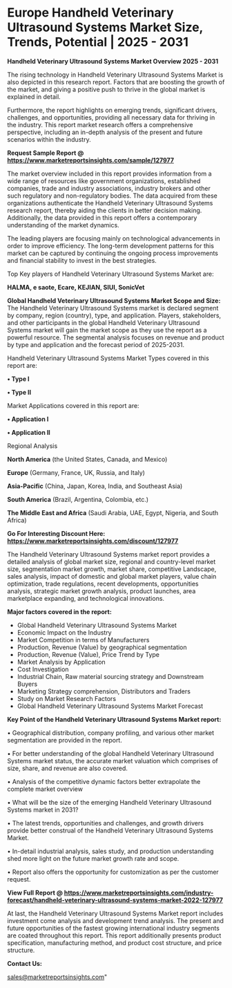   # Europe Handheld Veterinary Ultrasound Systems Market Size, Trends, Potential | 2025 - 2031

<Strong> Handheld Veterinary Ultrasound Systems Market Overview 2025 - 2031</strong>

The rising technology in Handheld Veterinary Ultrasound Systems Market is also depicted in this research report. Factors that are boosting the growth of the market, and giving a positive push to thrive in the global market is explained in detail.

Furthermore, the report highlights on emerging trends, significant drivers, challenges, and opportunities, providing all necessary data for thriving in the industry. This report market research offers a comprehensive perspective, including an in-depth analysis of the present and future scenarios within the industry.

<strong>Request Sample Report @ <a href=https://www.marketreportsinsights.com/sample/127977>https://www.marketreportsinsights.com/sample/127977</a></strong>

The market overview included in this report provides information from a wide range of resources like government organizations, established companies, trade and industry associations, industry brokers and other such regulatory and non-regulatory bodies. The data acquired from these organizations authenticate the Handheld Veterinary Ultrasound Systems research report, thereby aiding the clients in better decision making. Additionally, the data provided in this report offers a contemporary understanding of the market dynamics.

The leading players are focusing mainly on technological advancements in order to improve efficiency. The long-term development patterns for this market can be captured by continuing the ongoing process improvements and financial stability to invest in the best strategies.

Top Key players of Handheld Veterinary Ultrasound Systems Market are:

<strong>HALMA, e saote, Ecare, KEJIAN, SIUI, SonicVet</strong>

<strong><b>Global Handheld Veterinary Ultrasound Systems Market Scope and Size:</b></strong>
The Handheld Veterinary Ultrasound Systems market is declared segment by company, region (country), type, and application. Players, stakeholders, and other participants in the global Handheld Veterinary Ultrasound Systems market will gain the market scope as they use the report as a powerful resource. The segmental analysis focuses on revenue and product by type and application and the forecast period of 2025-2031.

Handheld Veterinary Ultrasound Systems Market Types covered in this report are:

<strong>• Type I

• Type II</strong>

Market Applications covered in this report are:

<strong>• Application I

• Application II</strong> 

Regional Analysis

<strong>North America</strong> (the United States, Canada, and Mexico)

<strong>Europe</strong> (Germany, France, UK, Russia, and Italy)

<strong>Asia-Pacific</strong> (China, Japan, Korea, India, and Southeast Asia)

<strong>South America</strong> (Brazil, Argentina, Colombia, etc.)

<strong>The Middle East and Africa</strong> (Saudi Arabia, UAE, Egypt, Nigeria, and South Africa)

<strong>Go For Interesting Discount Here: <a href=https://www.marketreportsinsights.com/discount/127977>https://www.marketreportsinsights.com/discount/127977</a></strong>

The Handheld Veterinary Ultrasound Systems market report provides a detailed analysis of global market size, regional and country-level market size, segmentation market growth, market share, competitive Landscape, sales analysis, impact of domestic and global market players, value chain optimization, trade regulations, recent developments, opportunities analysis, strategic market growth analysis, product launches, area marketplace expanding, and technological innovations.

<strong><b>Major factors covered in the report:</b></strong>
<ul>
  <li>Global Handheld Veterinary Ultrasound Systems Market </li>
  <li>Economic Impact on the Industry</li>
  <li>Market Competition in terms of Manufacturers</li>
  <li>Production, Revenue (Value) by geographical segmentation</li>
  <li>Production, Revenue (Value), Price Trend by Type</li>
  <li>Market Analysis by Application</li>
  <li>Cost Investigation</li>
  <li>Industrial Chain, Raw material sourcing strategy and Downstream Buyers</li>
  <li>Marketing Strategy comprehension, Distributors and Traders</li>
  <li>Study on Market Research Factors</li>
  <li>Global Handheld Veterinary Ultrasound Systems Market Forecast</li>
</ul>

<strong><b>Key Point of the Handheld Veterinary Ultrasound Systems Market report:</b></strong>

• Geographical distribution, company profiling, and various other market segmentation are provided in the report.

• For better understanding of the global Handheld Veterinary Ultrasound Systems market status, the accurate market valuation which comprises of size, share, and revenue are also covered.

• Analysis of the competitive dynamic factors better extrapolate the complete market overview

• What will be the size of the emerging Handheld Veterinary Ultrasound Systems market in 2031?

• The latest trends, opportunities and challenges, and growth drivers provide better construal of the Handheld Veterinary Ultrasound Systems Market.

• In-detail industrial analysis, sales study, and production understanding shed more light on the future market growth rate and scope.

• Report also offers the opportunity for customization as per the customer request.

<strong><b>View Full Report @ <a href=https://www.marketreportsinsights.com/industry-forecast/handheld-veterinary-ultrasound-systems-market-2022-127977>https://www.marketreportsinsights.com/industry-forecast/handheld-veterinary-ultrasound-systems-market-2022-127977</a></b></strong>


At last, the Handheld Veterinary Ultrasound Systems Market report includes investment come analysis and development trend analysis. The present and future opportunities of the fastest growing international industry segments are coated throughout this report. This report additionally presents product specification, manufacturing method, and product cost structure, and price structure.

<strong>Contact Us:</strong>

sales@marketreportsinsights.com"
